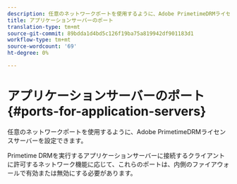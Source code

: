 ```yaml
---
description: 任意のネットワークポートを使用するように、Adobe PrimetimeDRMライセンスサーバーを設定できます。
title: アプリケーションサーバーのポート
translation-type: tm+mt
source-git-commit: 89bdda1d4bd5c126f19ba75a819942df901183d1
workflow-type: tm+mt
source-wordcount: '69'
ht-degree: 0%

---
```



# アプリケーションサーバーのポート{#ports-for-application-servers}

任意のネットワークポートを使用するように、Adobe PrimetimeDRMライセンスサーバーを設定できます。

Primetime DRMを実行するアプリケーションサーバーに接続するクライアントに許可するネットワーク機能に応じて、これらのポートは、内側のファイアウォールで有効または無効にする必要があります。
